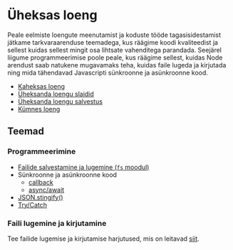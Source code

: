 # Üheksas loeng

Peale eelmiste loengute meenutamist ja koduste tööde tagasisidestamist jätkame tarkvaraarenduse teemadega, kus räägime koodi kvaliteedist ja sellest kuidas sellest mingit osa lihtsate vahenditega parandada. Seejärel liigume programmeerimise poole peale, kus räägime sellest, kuidas Node arendust saab natukene mugavamaks teha, kuidas faile lugeda ja kirjutada ning mida tähendavad Javascripti sünkroonne ja asünkroonne kood.

- [Kaheksas loeng](../Lesson-08/README.md)
- [Üheksanda loengu slaidid](Slides.md)
- [Üheksanda loengu salvestus](https://youtu.be/r2Su9cj9ozE)
- [Kümnes loeng](../Lesson-10/README.md)

## Teemad

### Programmeerimine

- [Failide salvestamine ja lugemine (`fs` moodul)](../../../Subjects/Programming-Basics/Topics/Modules-Built-In/README.md#fs-moodul)
- Sünkroonne ja asünkroonne kood
  - [callback](../../../Subjects/Programming-Basics/Topics/Callback/README.md)
  - [async/await](../../../Subjects/Programming-Basics/Topics/Async-Await/README.md)
- [JSON.stingify()](../../../Subjects/Programming-Basics/Topics/JSON/README.md#jsonstringify)
- [Try/Catch](../../../Subjects/Programming-Basics/Topics/Try-Catch-Finally/README.md)

### Faili lugemine ja kirjutamine

Tee failide lugemise ja kirjutamise harjutused, mis on leitavad [siit](../../../Subjects/Programming-Basics/Topics/Modules-Built-In/README.md#harjutused).
